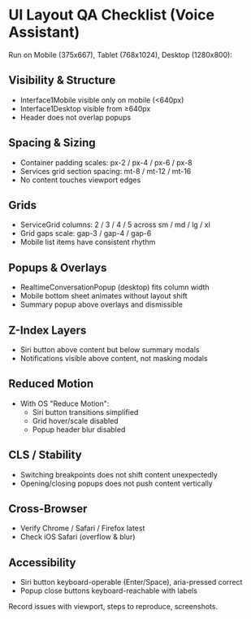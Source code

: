 # UI Layout QA Checklist (Voice Assistant)

Run on Mobile (375x667), Tablet (768x1024), Desktop (1280x800):

## Visibility & Structure

- Interface1Mobile visible only on mobile (<640px)
- Interface1Desktop visible from ≥640px
- Header does not overlap popups

## Spacing & Sizing

- Container padding scales: px-2 / px-4 / px-6 / px-8
- Services grid section spacing: mt-8 / mt-12 / mt-16
- No content touches viewport edges

## Grids

- ServiceGrid columns: 2 / 3 / 4 / 5 across sm / md / lg / xl
- Grid gaps scale: gap-3 / gap-4 / gap-6
- Mobile list items have consistent rhythm

## Popups & Overlays

- RealtimeConversationPopup (desktop) fits column width
- Mobile bottom sheet animates without layout shift
- Summary popup above overlays and dismissible

## Z-Index Layers

- Siri button above content but below summary modals
- Notifications visible above content, not masking modals

## Reduced Motion

- With OS "Reduce Motion":
  - Siri button transitions simplified
  - Grid hover/scale disabled
  - Popup header blur disabled

## CLS / Stability

- Switching breakpoints does not shift content unexpectedly
- Opening/closing popups does not push content vertically

## Cross-Browser

- Verify Chrome / Safari / Firefox latest
- Check iOS Safari (overflow & blur)

## Accessibility

- Siri button keyboard-operable (Enter/Space), aria-pressed correct
- Popup close buttons keyboard-reachable with labels

Record issues with viewport, steps to reproduce, screenshots.
